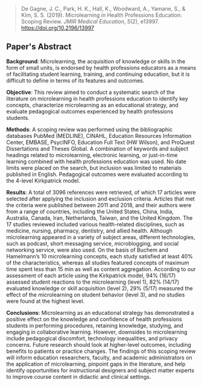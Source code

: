 > De Gagne, J. C., Park, H. K., Hall, K., Woodward, A., Yamane, S., & Kim, S. S. (2019). Microlearning in Health Professions Education: Scoping Review. _JMIR Medical Education_, _5_(2), e13997. https://doi.org/10.2196/13997
## Paper's Abstract
**Background**: Microlearning, the acquisition of knowledge or skills in the form of small units, is endorsed by health professions educators as a means of facilitating student learning, training, and continuing education, but it is difficult to define in terms of its features and outcomes.  

**Objective**: This review aimed to conduct a systematic search of the literature on microlearning in health professions education to identify key concepts, characterize microlearning as an educational strategy, and evaluate pedagogical outcomes experienced by health professions students.  

**Methods**: A scoping review was performed using the bibliographic databases PubMed (MEDLINE), CINAHL, Education Resources Information Center, EMBASE, PsycINFO, Education Full Text (HW Wilson), and ProQuest Dissertations and Theses Global. A combination of keywords and subject headings related to microlearning, electronic learning, or just-in-time learning combined with health professions education was used. No date limits were placed on the search, but inclusion was limited to materials published in English. Pedagogical outcomes were evaluated according to the 4-level Kirkpatrick model.  

**Results**: A total of 3096 references were retrieved, of which 17 articles were selected after applying the inclusion and exclusion criteria. Articles that met the criteria were published between 2011 and 2018, and their authors were from a range of countries, including the United States, China, India, Australia, Canada, Iran, Netherlands, Taiwan, and the United Kingdom. The 17 studies reviewed included various health-related disciplines, such as medicine, nursing, pharmacy, dentistry, and allied health. Although microlearning appeared in a variety of subject areas, different technologies, such as podcast, short messaging service, microblogging, and social networking service, were also used. On the basis of Buchem and Hamelmann’s 10 microlearning concepts, each study satisfied at least 40% of the characteristics, whereas all studies featured concepts of maximum time spent less than 15 min as well as content aggregation. According to our assessment of each article using the Kirkpatrick model, 94% (16/17) assessed student reactions to the microlearning (level 1), 82% (14/17) evaluated knowledge or skill acquisition (level 2), 29% (5/17) measured the effect of the microlearning on student behavior (level 3), and no studies were found at the highest level.  

**Conclusions**: Microlearning as an educational strategy has demonstrated a positive effect on the knowledge and confidence of health professions students in performing procedures, retaining knowledge, studying, and engaging in collaborative learning. However, downsides to microlearning include pedagogical discomfort, technology inequalities, and privacy concerns. Future research should look at higher-level outcomes, including benefits to patients or practice changes. The findings of this scoping review will inform education researchers, faculty, and academic administrators on the application of microlearning, pinpoint gaps in the literature, and help identify opportunities for instructional designers and subject matter experts to improve course content in didactic and clinical settings.

